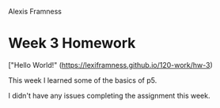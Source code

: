 Alexis Framness

# Week 3 Homework

["Hello World!" (https://lexiframness.github.io/120-work/hw-3)

This week I learned some of the basics of p5.

I didn't have any issues completing the assignment this week.
